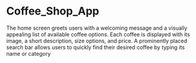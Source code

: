 # Coffee_Shop_App
The home screen greets users with a welcoming message and a visually appealing list of available coffee options. Each coffee is displayed with its image, a short description, size options, and price. A prominently placed search bar allows users to quickly find their desired coffee by typing its name or category
